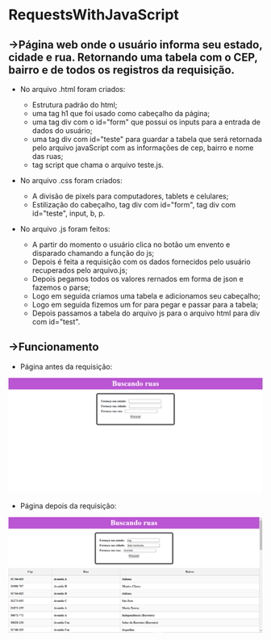 # RequestsWithJavaScript

## ->Página web onde o usuário informa seu estado, cidade e rua. Retornando uma tabela com o CEP, bairro e de todos os registros da requisição.

- No arquivo .html foram criados:
  - Estrutura padrão do html;
  - uma tag h1 que foi usado como cabeçalho da página;
  - uma tag div com o id="form" que possui os inputs para a entrada de dados do usuário;
  - uma tag div com id="teste" para guardar a tabela que será retornada pelo arquivo javaScript com as informações de cep, bairro e nome das ruas;
  - tag script que chama o arquivo teste.js.
    
- No arquivo .css foram criados:
  - A divisão de pixels para computadores, tablets e celulares;
  - Estilização do cabeçalho, tag div com id="form", tag div com id="teste", input, b, p.
    
- No arquivo .js foram feitos:
    - A partir do momento o usuário clica no botão um envento e disparado chamando a função do js;
    - Depois é feita a requisição com os dados fornecidos pelo usuário recuperados pelo arquivo.js;
    - Depois pegamos todos os valores rernados em forma de json e fazemos o parse;
    - Logo em seguida criamos uma tabela e adicionamos seu cabeçalho;
    - Logo em seguida fizemos um for para pegar e passar para a tabela;
    - Depois passamos a tabela do arquivo js para o arquivo html para div com id="test".

## ->Funcionamento

- Página antes da requisição:
<center><img src="https://github.com/LeticiaKOSilva/RequestsWithJavaScript/blob/main/Imagens/pagina.png" width="700px"></center>

- Página depois da requisição:
<center><img src="https://github.com/LeticiaKOSilva/RequestsWithJavaScript/blob/main/Imagens/requisicaoFeita.png" width="700px"></center>
  
